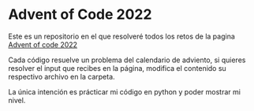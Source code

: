 # Advent of Code 2022

Este es un repositorio en el que resolveré todos los retos de la pagina [Advent of code 2022](https://adventofcode.com/2022)

Cada código resuelve un problema del calendario de adviento, si quieres resolver el input que recibes en la página, modifica el contenido su respectivo archivo en la carpeta.

La única intención es prácticar mi código en python y poder mostrar mi nivel.